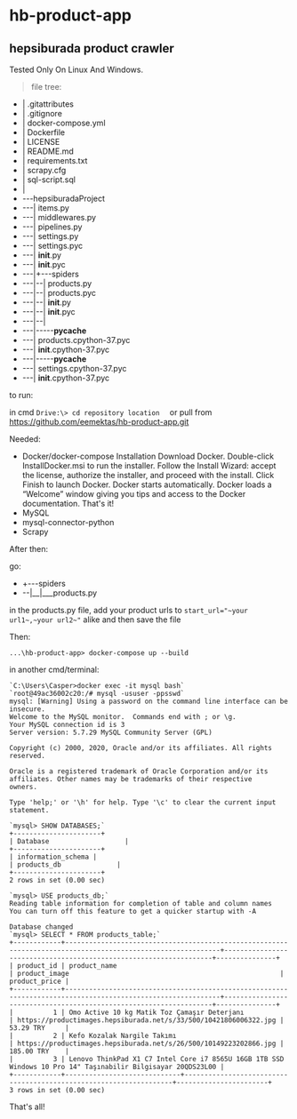 # hb-product-app
## hepsiburada product crawler

Tested Only On Linux And Windows.

> file tree:
- |   .gitattributes
- |   .gitignore
- |   docker-compose.yml
- |   Dockerfile
- |   LICENSE
- |   README.md
- |   requirements.txt
- |   scrapy.cfg
- |   sql-script.sql
- |
- \---hepsiburadaProject
- ---|   items.py
- ---|   middlewares.py
- ---|   pipelines.py
- ---|   settings.py
- ---|   settings.pyc
- ---|   __init__.py
- ---|   __init__.pyc
- ---|+---spiders
- ---|--|   products.py
- ---|--|   products.pyc
- ---|--|   __init__.py
- ---|--|   __init__.pyc
- ---|--|
- ---|--\---__pycache__
- ---|           products.cpython-37.pyc
- ---|           __init__.cpython-37.pyc
- ---|--\---__pycache__
- ---|       settings.cpython-37.pyc
- ---|       __init__.cpython-37.pyc


to run:

in cmd
`Drive:\> cd repository location 
`
or pull from https://github.com/eemektas/hb-product-app.git


Needed:

- Docker/docker-compose
   	Installation
   	Download Docker.
   	Double-click InstallDocker.msi to run the installer.
   	Follow the Install Wizard: accept the license, authorize the installer, and proceed with the install.
   	Click Finish to launch Docker.
   	Docker starts automatically.
   	Docker loads a “Welcome” window giving you tips and access to the Docker documentation.
   	That's it!
- MySQL
- mysql-connector-python
- Scrapy


After then:

go: 
- +---spiders
- --|__|___products.py

in the products.py file, add your product urls to `start_url="~your url1~,~your url2~"` alike and then save the file


Then:


`...\hb-product-app> docker-compose up --build`


in another cmd/terminal:


    
    `C:\Users\Casper>docker exec -it mysql bash`
    `root@49ac36002c20:/# mysql -ususer -ppsswd`
    mysql: [Warning] Using a password on the command line interface can be insecure.
    Welcome to the MySQL monitor.  Commands end with ; or \g.
    Your MySQL connection id is 3
    Server version: 5.7.29 MySQL Community Server (GPL)
    
    Copyright (c) 2000, 2020, Oracle and/or its affiliates. All rights reserved.
    
    Oracle is a registered trademark of Oracle Corporation and/or its
    affiliates. Other names may be trademarks of their respective
    owners.
    
    Type 'help;' or '\h' for help. Type '\c' to clear the current input statement.
    
    `mysql> SHOW DATABASES;`
    +----------------------+
    | Database                   |
    +----------------------+
    | information_schema |
    | products_db              |
    +----------------------+
    2 rows in set (0.00 sec)
    
    `mysql> USE products_db;`
    Reading table information for completion of table and column names
    You can turn off this feature to get a quicker startup with -A
    
    Database changed
    `mysql> SELECT * FROM products_table;`
    +------------+-------------------------------------------------------------------------------------------------------------+-------------------------------------------------------------------+---------------+
    | product_id | product_name                                                                                                | product_image                                                     | product_price |
    +------------+-------------------------------------------------------------------------------------------------------------+-------------------------------------------------------------------+---------------+
    |          1 | Omo Active 10 kg Matik Toz Çamaşır Deterjanı                                                                | https://productimages.hepsiburada.net/s/33/500/10421806006322.jpg | 53.29 TRY     |
    |          2 | Kefo Kozalak Nargile Takımı                                                                                 | https://productimages.hepsiburada.net/s/26/500/10149223202866.jpg | 185.00 TRY    |
    |          3 | Lenovo ThinkPad X1 C7 Intel Core i7 8565U 16GB 1TB SSD Windows 10 Pro 14" Taşınabilir Bilgisayar 20QDS23L00 |
    +------------+-----------------------------+-------------------------------------------------------------------+-----------------------+
    3 rows in set (0.00 sec)
	




That's all!
